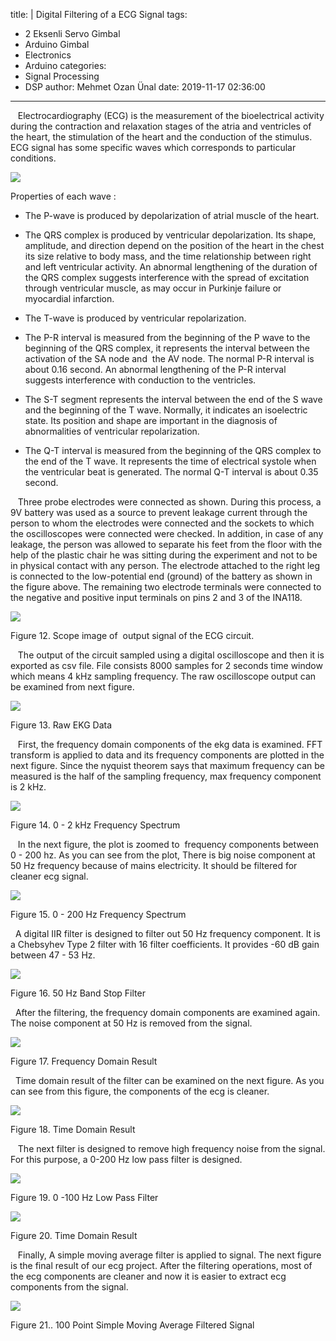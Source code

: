 title: |
  Digital Filtering of a ECG Signal
tags:
  - 2 Eksenli Servo Gimbal
  - Arduino Gimbal
  - Electronics
  - Arduino
categories:
  - Signal Processing
  - DSP
author: Mehmet Ozan Ünal
date: 2019-11-17 02:36:00
---


   Electrocardiography (ECG) is the measurement of the bioelectrical activity during the contraction and relaxation stages of the atria and ventricles of the heart, the stimulation of the heart and the conduction of the stimulus. ECG signal has some specific waves which corresponds to particular conditions.

![](/images/ekg15.jpg)

Properties of each wave :

*   The P-wave is produced by depolarization of atrial muscle of the heart.
*   The QRS complex is produced by ventricular depolarization. Its shape, amplitude, and direction depend on the position of the heart in the chest its size relative to body mass, and the time relationship between right and left ventricular activity. An abnormal lengthening of the duration of the QRS complex suggests interference with the spread of excitation through ventricular muscle, as may occur in Purkinje failure or myocardial infarction.

*   The T-wave is produced by ventricular repolarization.
*   The P-R interval is measured from the beginning of the P wave to the beginning of the QRS complex, it represents the interval between the activation of the SA node and  the AV node. The normal P-R interval is about 0.16 second. An abnormal lengthening of the P-R interval suggests interference with conduction to the ventricles.

*   The S-T segment represents the interval between the end of the S wave and the beginning of the T wave. Normally, it indicates an isoelectric state. Its position and shape are important in the diagnosis of abnormalities of ventricular repolarization.

*   The Q-T interval is measured from the beginning of the QRS complex to the end of the T wave. It represents the time of electrical systole when the ventricular beat is generated. The normal Q-T interval is about 0.35 second.


   Three probe electrodes were connected as shown. During this process, a 9V battery was used as a source to prevent leakage current through the person to whom the electrodes were connected and the sockets to which the oscilloscopes were connected were checked. In addition, in case of any leakage, the person was allowed to separate his feet from the floor with the help of the plastic chair he was sitting during the experiment and not to be in physical contact with any person. The electrode attached to the right leg is connected to the low-potential end (ground) of the battery as shown in the figure above. The remaining two electrode terminals were connected to the negative and positive input terminals on pins 2 and 3 of the INA118.

![](/images/ekg14.jpg)

Figure 12. Scope image of  output signal of the ECG circuit.

   The output of the circuit sampled using a digital oscilloscope and then it is exported as csv file. File consists 8000 samples for 2 seconds time window which means 4 kHz sampling frequency. The raw oscilloscope output can be examined from next figure.

![](/images/ekg20.png)

Figure 13. Raw EKG Data

   First, the frequency domain components of the ekg data is examined. FFT transform is applied to data and its frequency components are plotted in the next figure. Since the nyquist theorem says that maximum frequency can be measured is the half of the sampling frequency, max frequency component is 2 kHz.

![](/images/ekg4.png)

Figure 14. 0 - 2 kHz Frequency Spectrum

   In the next figure, the plot is zoomed to  frequency components between 0 - 200 hz. As you can see from the plot, There is big noise component at 50 Hz frequency because of mains electricity. It should be filtered for cleaner ecg signal.

![](/images/ekg6.png)

Figure 15. 0 - 200 Hz Frequency Spectrum

  A digital IIR filter is designed to filter out 50 Hz frequency component. It is a Chebsyhev Type 2 filter with 16 filter coefficients. It provides -60 dB gain between 47 - 53 Hz.

![](/images/ekg3.png)

Figure 16. 50 Hz Band Stop Filter

  After the filtering, the frequency domain components are examined again. The noise component at 50 Hz is removed from the signal.

![](/images/ekg16.png)

Figure 17. Frequency Domain Result

  Time domain result of the filter can be examined on the next figure. As you can see from this figure, the components of the ecg is cleaner.

![](/images/ekg11.png)

Figure 18. Time Domain Result

   The next filter is designed to remove high frequency noise from the signal. For this purpose, a 0-200 Hz low pass filter is designed.

![](/images/ekg7.png)

Figure 19. 0 -100 Hz Low Pass Filter

![](/images/ekg8.png)

Figure 20. Time Domain Result

   Finally, A simple moving average filter is applied to signal. The next figure is the final result of our ecg project. After the filtering operations, most of the ecg components are cleaner and now it is easier to extract ecg components from the signal.

![](/images/ekg12.png)

Figure 21.. 100 Point Simple Moving Average Filtered Signal